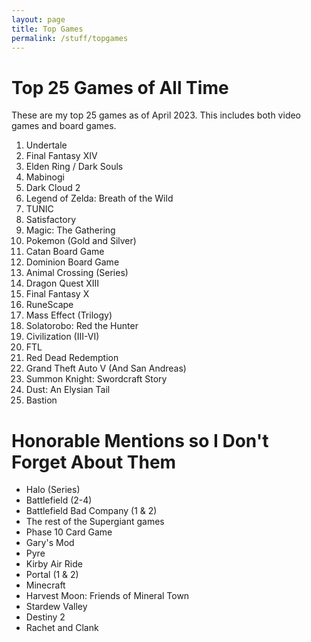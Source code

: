 ```yaml
---
layout: page
title: Top Games
permalink: /stuff/topgames
---
```


# Top 25 Games of All Time

These are my top 25 games as of April 2023. This includes both video games and board games.

1. Undertale
1. Final Fantasy XIV
1. Elden Ring / Dark Souls
1. Mabinogi
1. Dark Cloud 2
1. Legend of Zelda: Breath of the Wild
1. TUNIC
1. Satisfactory
1. Magic: The Gathering
1. Pokemon (Gold and Silver)
1. Catan Board Game
1. Dominion Board Game
1. Animal Crossing (Series)
1. Dragon Quest XIII
1. Final Fantasy X
1. RuneScape
1. Mass Effect (Trilogy)
1. Solatorobo: Red the Hunter
1. Civilization (III-VI)
1. FTL
1. Red Dead Redemption
1. Grand Theft Auto V (And San Andreas)
1. Summon Knight: Swordcraft Story
1. Dust: An Elysian Tail
1. Bastion

# Honorable Mentions so I Don't Forget About Them

* Halo (Series)
* Battlefield (2-4)
* Battlefield Bad Company (1 & 2)
* The rest of the Supergiant games
* Phase 10 Card Game
* Gary's Mod
* Pyre
* Kirby Air Ride
* Portal (1 & 2)
* Minecraft
* Harvest Moon: Friends of Mineral Town
* Stardew Valley
* Destiny 2
* Rachet and Clank


